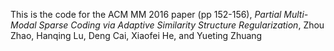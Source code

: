 This is the code for the ACM MM 2016 paper (pp 152-156), *Partial Multi-Modal Sparse Coding via Adaptive Similarity Structure Regularization*, Zhou Zhao, Hanqing Lu, Deng Cai, Xiaofei He, and Yueting Zhuang
